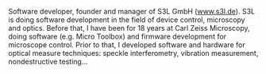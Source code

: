 Software developer, founder and manager of S3L GmbH (www.s3l.de).
S3L is doing software development in the field of device control, microscopy and optics.
Before that, I have been for 18 years at Carl Zeiss Microscopy, doing software (e.g. Micro Toolbox) and firmware development for microscope control.
Prior to that, I developed software and hardware for optical measure techniques: speckle interferometry, vibration measurement, nondestructive testing...
